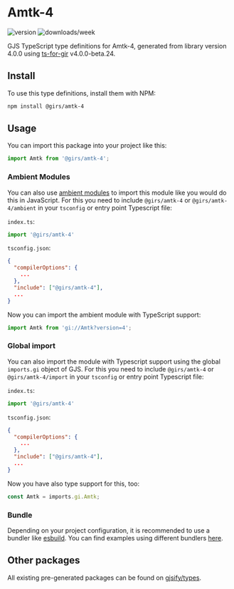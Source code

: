
# Amtk-4

![version](https://img.shields.io/npm/v/@girs/amtk-4)
![downloads/week](https://img.shields.io/npm/dw/@girs/amtk-4)


GJS TypeScript type definitions for Amtk-4, generated from library version 4.0.0 using [ts-for-gir](https://github.com/gjsify/ts-for-gir) v4.0.0-beta.24.


## Install

To use this type definitions, install them with NPM:
```bash
npm install @girs/amtk-4
```

## Usage

You can import this package into your project like this:
```ts
import Amtk from '@girs/amtk-4';
```

### Ambient Modules

You can also use [ambient modules](https://github.com/gjsify/ts-for-gir/tree/main/packages/cli#ambient-modules) to import this module like you would do this in JavaScript.
For this you need to include `@girs/amtk-4` or `@girs/amtk-4/ambient` in your `tsconfig` or entry point Typescript file:

`index.ts`:
```ts
import '@girs/amtk-4'
```

`tsconfig.json`:
```json
{
  "compilerOptions": {
    ...
  },
  "include": ["@girs/amtk-4"],
  ...
}
```

Now you can import the ambient module with TypeScript support: 

```ts
import Amtk from 'gi://Amtk?version=4';
```

### Global import

You can also import the module with Typescript support using the global `imports.gi` object of GJS.
For this you need to include `@girs/amtk-4` or `@girs/amtk-4/import` in your `tsconfig` or entry point Typescript file:

`index.ts`:
```ts
import '@girs/amtk-4'
```

`tsconfig.json`:
```json
{
  "compilerOptions": {
    ...
  },
  "include": ["@girs/amtk-4"],
  ...
}
```

Now you have also type support for this, too:

```ts
const Amtk = imports.gi.Amtk;
```

### Bundle

Depending on your project configuration, it is recommended to use a bundler like [esbuild](https://esbuild.github.io/). You can find examples using different bundlers [here](https://github.com/gjsify/ts-for-gir/tree/main/examples).

## Other packages

All existing pre-generated packages can be found on [gjsify/types](https://github.com/gjsify/types).

